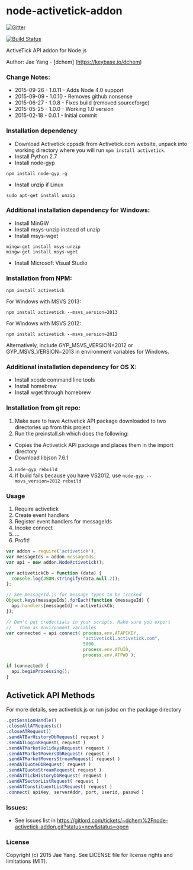 node-activetick-addon
=====================
[![Gitter](https://badges.gitter.im/Join%20Chat.svg)](https://gitter.im/dchem/node-activetick-addon?utm_source=badge&utm_medium=badge&utm_campaign=pr-badge)

[![Build Status](https://leeroy.gitlord.com/job/node-activetick-addon/badge/icon)](https://leeroy.gitlord.com/job/node-activetick-addon)

ActiveTick API addon for Node.js

Author: Jae Yang - [dchem] (https://keybase.io/dchem)

### Change Notes:
* 2015-09-26 - 1.0.11 - Adds Node 4.0 support
* 2015-09-09 - 1.0.10 - Removes github nonsense
* 2015-06-27 - 1.0.8  - Fixes build (removed sourceforge)
* 2015-05-25 - 1.0.0  - Working 1.0 version
* 2015-02-18 - 0.0.1  - Initial commit

### Installation dependency
* Download Activetick cppsdk from Activetick.com website, unpack into working
  directory where you will run ```npm install activetick```.
* Install Python 2.7
* Install node-gyp
```
npm install node-gyp -g
```
* Install unzip if Linux
```
sudo apt-get install unzip
```

### Additional installation dependency for Windows:
* Install MinGW
* Install msys-unzip instead of unzip
* Install msys-wget
```
mingw-get install msys-unzip
mingw-get install msys-wget
```
* Install Microsoft Visual Studio

### Installation from NPM:
```
npm install activetick
```

For Windows with MSVS 2013:
```
npm install activetick --msvs_version=2013
```

For Windows with MSVS 2012:
```
npm install activetick --msvs_version=2012
```
Alternatively, include GYP_MSVS_VERSION=2012 or GYP_MSVS_VERSION=2013 in 
environment variables for Windows.

### Additional installation dependency for OS X:
* Install xcode command line tools
* Install homebrew
* Install wget through homebrew

### Installation from git repo:

1. Make sure to have Activetick API package downloaded to two directories up from this project
2. Run the preinstall.sh which does the following:
  * Copies the Activetick API package and places them in the import directory
  * Download libjson 7.6.1
3. ```node-gyp rebuild```
4. If build fails because you have VS2012, use ```node-gyp --msvs_version=2012 rebuild```

### Usage
1. Require activetick
2. Create event handlers
3. Register event handlers for messageIds
4. Incoke connect
5. ...
6. Profit!

```js
var addon = require('activetick');
var messageIds = addon.messageIds;
var api = new addon.NodeActivetick();

var activetickCb = function (data) {
  console.log(JSON.stringify(data,null,2));
};

// See messageId.js for message types to be tracked
Object.keys(messageIds).forEach(function (messageId) {
  api.handlers[messageId] = activetickCb;
});

// Don't put credentials in your scripts. Make sure you export
//   them as environment variables
var connected = api.connect( process.env.ATAPIKEY,
                             "activetick1.activetick.com",
                             5000,
                             process.env.ATUID,
                             process.env.ATPWD );

if (connected) {
  api.beginProcessing();
}
```

## Activetick API Methods
For more details, see activetick.js or run jsdoc on the package directory
```js
.getSessionHandle()
.closeAllATRequests()
.closeATRequest()
.sendATBarHistoryDbRequest( request )
.sendATLoginRequest( request )
.sendATMarketHolidaysRequest( request )
.sendATMarketMoversDbRequest( request )
.sendATMarketMoversStreamRequest( request )
.sendATQuoteDbRequest( request )
.sendATQuoteStreamRequest( request )
.sendATTickHistoryDbRequest( request )
.sendATSectorListRequest( request )
.sendATConstituentListRequest( request )
.connect( apiKey, serverAddr, port, userid, passwd )

```

### Issues:
* See issues list in https://gitlord.com/tickets/~dchem%2Fnode-activetick-addon.git?status=new&status=open

### License
Copyright (c) 2015 Jae Yang. See LICENSE file for license rights and limitations (MIT).
